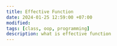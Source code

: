 ```yaml
---
title: Effective Function
date: 2024-01-25 12:59:00 +07:00
modified: 
tags: [class, oop, programming]
description: what is effective function
---
```

